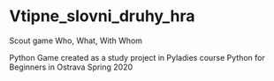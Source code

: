 # Vtipne_slovni_druhy_hra

Scout game Who, What, With Whom

Python Game created as a study project in Pyladies course Python for Beginners in Ostrava Spring 2020
